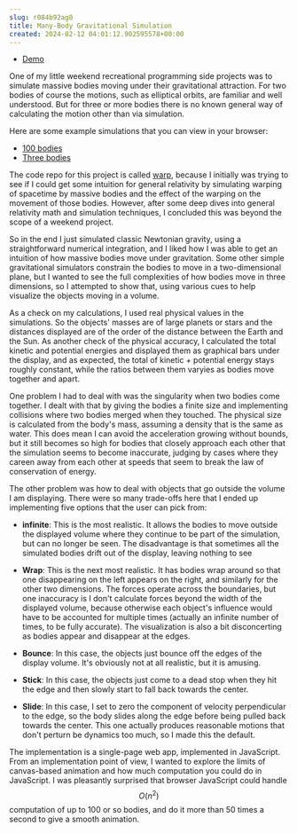 ```yaml
---  
slug: r084b92ag0
title: Many-Body Gravitational Simulation
created: 2024-02-12 04:01:12.902595578+00:00
---  
```

- [Demo](https://eobrain.github.io/warp/)

One of my little weekend recreational programming side projects was to simulate massive bodies moving under their gravitational attraction. For two bodies of course the motions, such as elliptical orbits, are familiar and well understood. But for three or more bodies there is no known general way of calculating the motion other than via  simulation.

Here are some example simulations that you can view in your browser:

* [100 bodies][2]
* [Three bodies][3]

[2]: https://eobrain.github.io/warp/?speedup=5.2&edge=slide&n=2&jupiters=2
[3]: https://eobrain.github.io/warp/?speedup=6.3&edge=slide&n=0.5&jupiters=2.6

The code repo for this project is called [warp][1], because I initially was trying to see if I could get some intuition for general relativity by simulating warping of spacetime by massive bodies and the effect of the warping on the movement of those bodies. However, after some deep dives into general relativity math and simulation techniques, I concluded this was beyond the scope of a weekend project.

So in the end I just simulated classic Newtonian gravity, using a straightforward numerical integration, and I liked how I was able to get an intuition of how massive bodies move under gravitation. Some other simple gravitational simulators constrain the bodies to move in a two-dimensional plane, but I wanted to see the full complexities of how bodies move in three dimensions, so I attempted to show that, using various cues to help visualize the objects moving in a volume.

As a check on my calculations, I used real physical values in the simulations. So the objects' masses are of large planets or stars and the distances displayed are of the order of the distance between the Earth and the Sun. As another check of the physical accuracy, I calculated the total kinetic and potential energies and displayed them as graphical bars under the display, and as expected, the total of kinetic + potential energy stays roughly constant, while the ratios between them varyies as bodies move together and apart.

One problem I had to deal with was the singularity when two bodies come together. I dealt with that by giving the bodies a finite size and implementing collisions where two bodies merged when they touched. The physical size is calculated from the body's mass, assuming a density that is the same as water. This does mean I can avoid the acceleration growing without bounds, but it still becomes so high for bodies that closely approach each other that the simulation seems to become inaccurate, judging by cases where they careen away from each other at speeds that seem to break the law of conservation of energy.

The other problem was how to deal with objects that go outside the volume I am displaying. There were so many trade-offs here that I ended up implementing five options that the user can pick from:

* **infinite**: This is the most realistic. It allows the bodies to move outside the displayed volume where they continue to be part of the simulation, but can no longer be seen. The disadvantage is that sometimes all the simulated bodies drift out of the display, leaving nothing to see

* **Wrap**: This is the next most realistic. It has bodies wrap around so that one disappearing on the left appears on the right, and similarly for the other two dimensions. The forces operate across the boundaries, but one inaccuracy is I don't calculate forces beyond the width of the displayed volume, because otherwise each object's influence would have to be accounted for multiple times (actually an infinite number of times, to be fully accurate). The visualization is also a bit disconcerting as bodies appear and disappear at the edges.

* **Bounce**: In this case, the objects just bounce off the edges of the display volume. It's obviously not at all realistic, but it is amusing.

* **Stick**: In this case, the objects just come to a dead stop when they hit the edge and then slowly start to fall back towards the center.

* **Slide**: In this case, I set to zero the component of velocity perpendicular to the edge, so the body slides along the edge before being pulled back towards the center. This one actually produces reasonable motions that don't perturn be dynamics too much, so I made this the default.


The implementation is a single-page web app, implemented in JavaScript. From an implementation point of view, I wanted to explore the limits of canvas-based animation and how much computation you could do in JavaScript. I was pleasantly surprised that browser JavaScript could handle $$O(n^2)$$ computation of up to 100 or so bodies, and do it more than 50 times a second to give a smooth animation.

[1]: https://github.com/eobrain/warp
